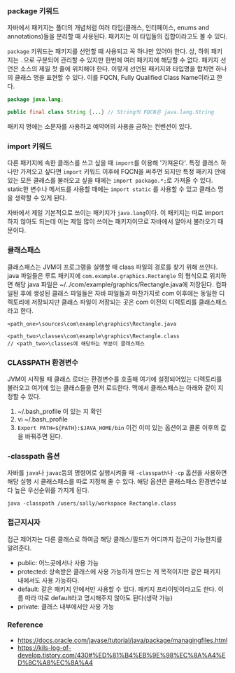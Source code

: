### package 키워드

자바에서 패키지는 폴더의 개념처럼 여러 타입(클래스, 인터페이스, enums and annotations)들을 분리할 때 사용된다. 패키지는 이 타입들의 집합이라고도 볼 수 있다.

`package` 키워드는 패키지를 선언할 떄 사용되고 꼭 하나만 있어야 한다. 상, 하위 패키지는 `.`으로 구분되어 관리할 수 있지만 한번에 여러 패키지에 해당할 수 없다. 패키지 선언은 소스의 제일 첫 줄에 위치해야 한다. 이렇게 선언된 패키지와 타입명을 합치면 하나의 클래스 명을 표현할 수 있다. 이를 FQCN, Fully Qualified Class Name이라고 한다.

```java
package java.lang;

public final class String {...} // String의 FQCN은 java.lang.String
```

패키지 명에는 소문자를 사용하고 예약어의 사용을 금하는 컨벤션이 있다.

### import 키워드

다른 패키지에 속한 클래스를 쓰고 싶을 때 `import`를 이용해 '가져온다'. 특정 클래스 하나만 가져오고 싶다면 `import` 키워드 이후에 FQCN을 써주면 되지만 특정 패키지 안에 있는 모든 클래스를 불러오고 싶을 때에는 `import package.*;`로 가져올 수 있다. static한 변수나 메서드를 사용할 때에는 `import static` 를 사용할 수 있고 클래스 명을 생략할 수 있게 된다.

자바에서 제일 기본적으로 쓰이는 패키지가 `java.lang`이다. 이 패키지는 따로 import하지 않아도 되는데 이는 제일 많이 쓰이는 패키지이므로 자바에서 알아서 불러오기 때문이다.

### 클래스패스

클래스패스는 JVM이 프로그램을 실행할 때 class 파일의 경로를 찾기 위해 쓰인다. java 파일들은 루트 패키지에 `com.example.graphics.Rectangle` 의 형식으로 위치하면 해당 java 파일은 ~/../com/example/graphics/Rectangle.java에 저장된다. 컴파일된 후에 생성된 클래스 파일들은 자바 파일들과 마찬가지로 com 이후에는 동일한 디렉토리에 저장되지만 클래스 파일이 저장되는 곳은 com 이전의 디렉토리를 클래스패스라고 한다.

```
<path_one>\sources\com\example\graphics\Rectangle.java

<path_two>\classes\com\example\graphics\Rectangle.class 
// <path_two>\classes에 해당하는 부분이 클래스패스
```

### CLASSPATH 환경변수

JVM이 시작될 때 클래스 로더는 환경변수를 호출해 여기에 설정되어있는 디렉토리를 불러오고 여기에 있는 클래스들을 먼저 로드한다. 맥에서 클래스패스는 아래와 같이 지정할 수 있다.

1. ~/.bash_profile 이 있는 지 확인
2. vi ~/.bash_profile
3. `Export PATH=${PATH}:$JAVA_HOME/bin` 이건 이미 있는 옵션이고 콜론 이후의 값을 바꿔주면 된다.

### -classpath 옵션

자바를 `java`나 `javac`등의 명령어로 실행시켜줄 때 `-classpath`나 `-cp` 옵션을 사용하면 해당 실행 시 클래스패스를 따로 지정해 줄 수 있다. 해당 옵션은 클래스패스 환경변수보다 높은 우선순위를 가지게 된다.

```
java -classpath /users/sally/workspace Rectangle.class
```

### 접근지시자

접근 제어자는 다른 클래스로 하여금 해당 클래스/필드가 어디까지 접근이 가능한지를 알려준다.

- public: 어느곳에서나 사용 가능
- protected: 상속받은 클래스에 사용 가능하게 만드는 게 목적이지만 같은 패키지 내에서도 사용 가능하다.
- default: 같은 패키지 안에서만 사용할 수 있다. 패키지 프라이빗이라고도 한다. 이름 따라 따로 default라고 명시해주지 않아도 된다(생략 가능)
- private: 클래스 내부에서만 사용 가능

### Reference

- https://docs.oracle.com/javase/tutorial/java/package/managingfiles.html
- https://kils-log-of-develop.tistory.com/430#%ED%81%B4%EB%9E%98%EC%8A%A4%ED%8C%A8%EC%8A%A4